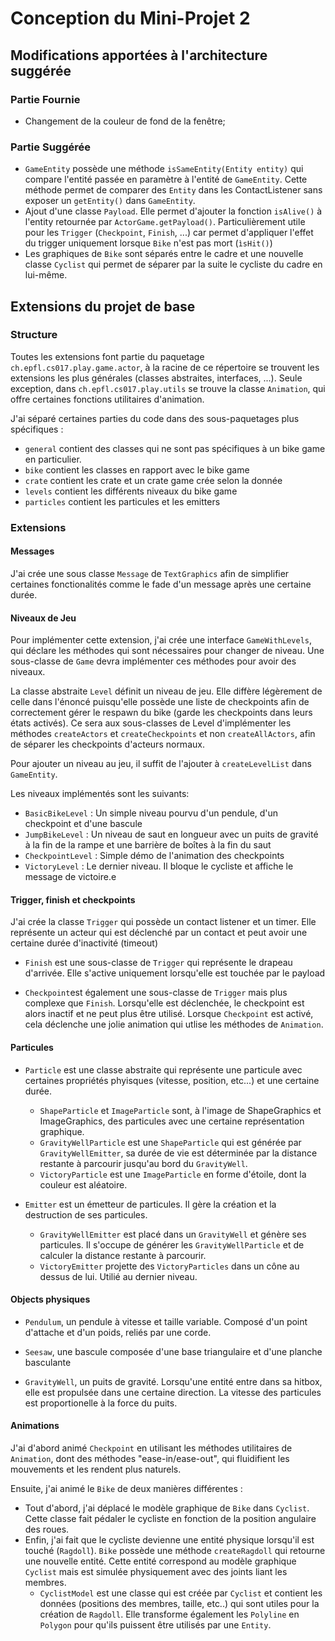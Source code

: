 # Conception du Mini-Projet 2

## Modifications apportées à l'architecture suggérée

### Partie Fournie 
* Changement de la couleur de fond de la fenêtre;

### Partie Suggérée
* `GameEntity` possède une méthode `isSameEntity(Entity entity)` qui compare l'entité passée en paramètre à l'entité de `GameEntity`. Cette méthode permet de comparer des `Entity` dans les ContactListener sans exposer un `getEntity()` dans `GameEntity`.
* Ajout d'une classe `Payload`. Elle permet d'ajouter la fonction `isAlive()` à l'entity retournée par `ActorGame.getPayload()`. Particulièrement utile pour les `Trigger` (`Checkpoint`, `Finish`, ...) car permet d'appliquer l'effet du trigger uniquement lorsque `Bike` n'est pas mort (`ìsHit()`)
* Les graphiques de `Bike` sont séparés entre le cadre et une nouvelle classe `Cyclist` qui permet de séparer par la suite le cycliste du cadre en lui-même.

## Extensions du projet de base

### Structure
Toutes les extensions font partie du paquetage `ch.epfl.cs017.play.game.actor`, à la racine de ce répertoire se trouvent les extensions les plus générales (classes abstraites, interfaces, ...). Seule exception, dans `ch.epfl.cs017.play.utils` se trouve la classe `Animation`, qui offre certaines fonctions utilitaires d'animation.

J'ai séparé certaines parties du code dans des sous-paquetages plus spécifiques : 
* `general` contient des classes qui ne sont pas spécifiques à un bike game en particulier.
* `bike` contient les classes en rapport avec le bike game
* `crate` contient les crate et un crate game crée selon la donnée
* `levels` contient les différents niveaux du bike game
* `particles` contient les particules et les emitters

### Extensions

#### Messages
J'ai crée une sous classe `Message` de `TextGraphics` afin de simplifier certaines fonctionalités comme le fade d'un message après une certaine durée.

#### Niveaux de Jeu
Pour implémenter cette extension, j'ai crée une interface `GameWithLevels`, qui déclare les méthodes qui sont nécessaires pour changer de niveau. Une sous-classe de `Game` devra implémenter ces méthodes pour avoir des niveaux.

La classe abstraite `Level` définit un niveau de jeu. Elle diffère légèrement de celle dans l'énoncé puisqu'elle possède une liste de checkpoints afin de correctement gérer le respawn du bike (garde les checkpoints dans leurs états activés). Ce sera aux sous-classes de Level d'implémenter les méthodes `createActors` et `createCheckpoints` et non `createAllActors`, afin de séparer les checkpoints d'acteurs normaux.

Pour ajouter un niveau au jeu, il suffit de l'ajouter à `createLevelList` dans `GameEntity`.

Les niveaux implémentés sont les suivants:
* `BasicBikeLevel` : Un simple niveau pourvu d'un pendule, d'un checkpoint et d'une bascule
* `JumpBikeLevel` : Un niveau de saut en longueur avec un puits de gravité à la fin de la rampe et une barrière de boîtes à la fin du saut
* `CheckpointLevel` : Simple démo de l'animation des checkpoints
* `VictoryLevel` : Le dernier niveau. Il bloque le cycliste et affiche le message de victoire.e

#### Trigger, finish et checkpoints
J'ai crée la classe `Trigger` qui possède un contact listener et un timer. Elle représente un acteur qui est déclenché par un contact et peut avoir une certaine durée d'inactivité (timeout)

* `Finish` est une sous-classe de `Trigger` qui représente le drapeau d'arrivée. Elle s'active uniquement lorsqu'elle est touchée par le payload

* `Checkpoint`est également une sous-classe de `Trigger` mais plus complexe que `Finish`. Lorsqu'elle est déclenchée, le checkpoint est alors inactif et ne peut plus être utilisé. Lorsque `Checkpoint` est activé, cela déclenche une jolie animation qui utlise les méthodes de `Animation`.

#### Particules
* `Particle` est une classe abstraite qui représente une particule avec certaines propriétés phyisques (vitesse, position, etc...) et une certaine durée.
    * `ShapeParticle` et `ImageParticle` sont, à l'image de ShapeGraphics et ImageGraphics, des particules avec une certaine représentation graphique. 
    * `GravityWellParticle` est une `ShapeParticle` qui est générée par `GravityWellEmitter`, sa durée de vie est déterminée par la distance restante à parcourir jusqu'au bord du `GravityWell`.
    * `VictoryParticle` est une `ImageParticle` en forme d'étoile, dont la couleur est aléatoire.

* `Emitter` est un émetteur de particules. Il gère la création et la destruction de ses particules.
    * `GravityWellEmitter` est placé dans un `GravityWell` et génère ses particules. Il s'occupe de générer les `GravityWellParticle` et de calculer la distance restante à parcourir.
    * `VictoryEmitter` projette des `VictoryParticles` dans un cône au dessus de lui. Utilié au dernier niveau.

#### Objects physiques

* `Pendulum`, un pendule à vitesse et taille variable. Composé d'un point d'attache et d'un poids, reliés par une corde.

* `Seesaw`, une bascule composée d'une base triangulaire et d'une planche basculante

* `GravityWell`, un puits de gravité. Lorsqu'une entité entre dans sa hitbox, elle est propulsée dans une certaine direction. La vitesse des particules est proportionelle à la force du puits.

#### Animations 

J'ai d'abord animé `Checkpoint` en utilisant les méthodes utilitaires de `Animation`, dont des méthodes "ease-in/ease-out", qui fluidifient les mouvements et les rendent plus naturels.

Ensuite, j'ai animé le `Bike` de deux manières différentes :
* Tout d'abord, j'ai déplacé le modèle graphique de `Bike` dans `Cyclist`. Cette classe fait pédaler le cycliste en fonction de la position angulaire des roues.
* Enfin, j'ai fait que le cycliste devienne une entité physique lorsqu'il est touché (`Ragdoll`). `Bike` possède une méthode `createRagdoll` qui retourne une nouvelle entité. Cette entité correspond au modèle graphique `Cyclist` mais est simulée physiquement avec des joints liant les membres.
    * `CyclistModel` est une classe qui est créée par `Cyclist` et contient les données (positions des membres, taille, etc..) qui sont utiles pour la création de `Ragdoll`. Elle transforme également les `Polyline` en `Polygon` pour qu'ils puissent être utilisés par une `Entity`. 








